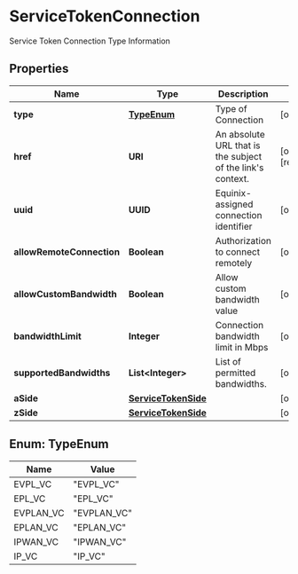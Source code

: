 

# ServiceTokenConnection

Service Token Connection Type Information

## Properties

| Name | Type | Description | Notes |
|------------ | ------------- | ------------- | -------------|
|**type** | [**TypeEnum**](#TypeEnum) | Type of Connection |  [optional] |
|**href** | **URI** | An absolute URL that is the subject of the link&#39;s context. |  [optional] [readonly] |
|**uuid** | **UUID** | Equinix-assigned connection identifier |  [optional] |
|**allowRemoteConnection** | **Boolean** | Authorization to connect remotely |  [optional] |
|**allowCustomBandwidth** | **Boolean** | Allow custom bandwidth value |  [optional] |
|**bandwidthLimit** | **Integer** | Connection bandwidth limit in Mbps |  [optional] |
|**supportedBandwidths** | **List&lt;Integer&gt;** | List of permitted bandwidths. |  [optional] |
|**aSide** | [**ServiceTokenSide**](ServiceTokenSide.md) |  |  [optional] |
|**zSide** | [**ServiceTokenSide**](ServiceTokenSide.md) |  |  [optional] |



## Enum: TypeEnum

| Name | Value |
|---- | -----|
| EVPL_VC | &quot;EVPL_VC&quot; |
| EPL_VC | &quot;EPL_VC&quot; |
| EVPLAN_VC | &quot;EVPLAN_VC&quot; |
| EPLAN_VC | &quot;EPLAN_VC&quot; |
| IPWAN_VC | &quot;IPWAN_VC&quot; |
| IP_VC | &quot;IP_VC&quot; |



